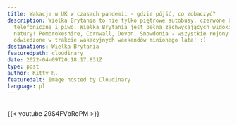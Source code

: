 ```yaml
---
title: Wakacje w UK w czasach pandemii - gdzie pójść, co zobaczyć?
description: Wielka Brytania to nie tylko piętrowe autobusy, czerwone budki
  telefoniczne i piwo. Wielka Brytania jest pełna zachwycających widoków i
  natury! Pembrokeshire, Cornwall, Devon, Snowdonia - wszystkie rejony
  odwiedzone w trakcie wakacyjnych weekendów minionego lata! :)
destinations: Wielka Brytania
featuredpath: cloudinary
date: 2022-04-09T20:18:17.831Z
type: post
author: Kitty R.
featuredalt: Image hosted by Cloudinary
language: pl
---
```

<br>{{< youtube 29S4FVbRoPM >}}</br>